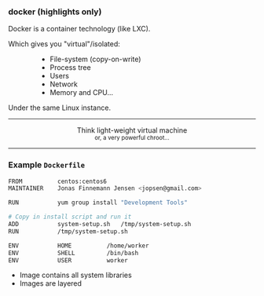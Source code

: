 ### docker (highlights only)

Docker is a container technology (like LXC).

Which gives you "virtual"/isolated:

<ul style="margin-left: 8ex;">
  <li>File-system (copy-on-write)</li>
  <li>Process tree</li>
  <li>Users</li>
  <li>Network</li>
  <li>Memory and CPU...</li>
</ul>

Under the same Linux instance.
<br>

-----

<center>
  Think light-weight virtual machine
  <br>
  <small>or, a very powerful chroot...</small>
</center>

---

### Example `Dockerfile`

```bash
FROM          centos:centos6
MAINTAINER    Jonas Finnemann Jensen <jopsen@gmail.com>

RUN           yum group install "Development Tools"

# Copy in install script and run it
ADD           system-setup.sh   /tmp/system-setup.sh
RUN           /tmp/system-setup.sh

ENV           HOME          /home/worker
ENV           SHELL         /bin/bash
ENV           USER          worker
```

 * Image contains all system libraries
 * Images are layered
